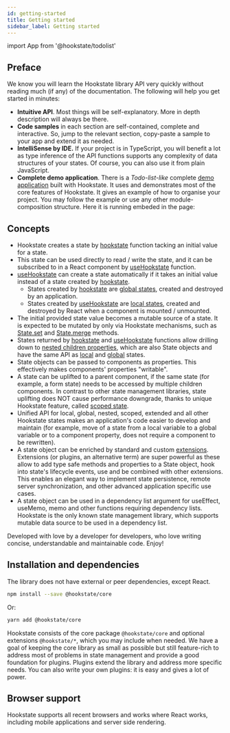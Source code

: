 ```yaml
---
id: getting-started
title: Getting started
sidebar_label: Getting started
---
```


import App from '@hookstate/todolist'

## Preface

We know you will learn the Hookstate library API very quickly without reading much (if any) of the documentation. The following will help you get started in minutes:

* **Intuitive API**. Most things will be self-explanatory. More in depth description will always be there.
* **Code samples** in each section are self-contained, complete and interactive. So, jump to the relevant section, copy-paste a sample to your app and extend it as needed.
* **IntelliSense by IDE.** If your project is in TypeScript, you will benefit a lot as type inference of the API functions supports any complexity of data structures of your states. Of course, you can also use it from plain JavaScript.
* **Complete demo application**. There is a *Todo-list-like* complete [demo application](https://github.com/avkonst/hookstate/tree/master/docs/demos/todolist) built with Hookstate. It uses and demonstrates most of the core features of Hookstate. It gives an example of how to organise your project. You may follow the example or use any other module-composition structure. Here it is running embeded in the page:


<div style={{ 
  margin: 0,
  "-webkit-font-smoothing": "antialiased",
  "-moz-osx-font-smoothing": "grayscale",
  "background-color": "#282c34"
}}>
<App />
</div>

## Concepts

- Hookstate creates a state by [hookstate](typedoc-hookstate-core#hookstate) function tacking an initial value for a state.
- This state can be used directly to read / write the state, and it can be subscribed to in a React component by [useHookstate](typedoc-hookstate-core#usehookstate) function.
- [useHookstate](typedoc-hookstate-core#usehookstate) can create a state automatically if it takes an initial value instead of a state created by [hookstate](typedoc-hookstate-core#hookstate). 
  - States created by [hookstate](typedoc-hookstate-core#hookstate) are [global states](/docs/global-state), created and destroyed by an application. 
  - States created by [useHookstate](typedoc-hookstate-core#usehookstate) are [local states](/docs/local-state), created and destroyed by React when a component is mounted / unmounted.
- The initial provided state value becomes a mutable source of a state. It is expected to be mutated by only via Hookstate mechanisms, such as [State.set](typedoc-hookstate-core.md#set) and [State.merge](typedoc-hookstate-core.md#merge) methods.
- States returned by [hookstate](typedoc-hookstate-core#hookstate) and [useHookstate](typedoc-hookstate-core#usehookstate) functions allow drilling down to [nested children properties](/docs/nested-state), which are also State objects and have the same API as [local](/docs/local-state) and [global](/docs/global-state) states.
- State objects can be passed to components as properties. This effectively makes components' properties "writable".
- A state can be uplifted to a parent component, if the same state (for example, a form state) needs to be accessed by multiple children components. In contrast to other state management libraries, state uplifting does NOT cause performance downgrade, thanks to unique Hookstate feature, called [scoped state](/docs/scoped-state).
- Unified API for local, global, nested, scoped, extended and all other Hookstate states makes an application's code easier to develop and maintain (for example, move of a state from a local variable to a global variable or to a component property, does not require a component to be rewritten). 
- A state object can be enriched by standard and custom [extensions](/docs/extensions-overview). Extensions (or plugins, an alternative term) are super powerful as these allow to add type safe methods and properties to a State object, hook into state's lifecycle events, use and be combined with other extensions. This enables an elegant way to implement state persistence, remote server synchronization, and other advanced application specific use cases.
- A state object can be used in a dependency list argument for useEffect, useMemo, memo and other functions requiring dependency lists. Hookstate is the only known state management library, which supports mutable data source to be used in a dependency list. 

Developed with love by a developer for developers, who love writing concise, understandable and maintainable code. Enjoy!

## Installation and dependencies

The library does not have external or peer dependencies, except React.

```bash
npm install --save @hookstate/core
```

Or:

```bash
yarn add @hookstate/core
```

Hookstate consists of the core package `@hookstate/core` and optional extensions `@hookstate/*`, which you may include when needed. We have a goal of keeping the core library as small as possible but still feature-rich to address most of problems in state management and provide a good foundation for plugins. Plugins extend the library and address more specific needs. You can also write your own plugins: it is easy and gives a lot of power.

## Browser support

Hookstate supports all recent browsers and works where React works, including mobile applications and server side rendering.

